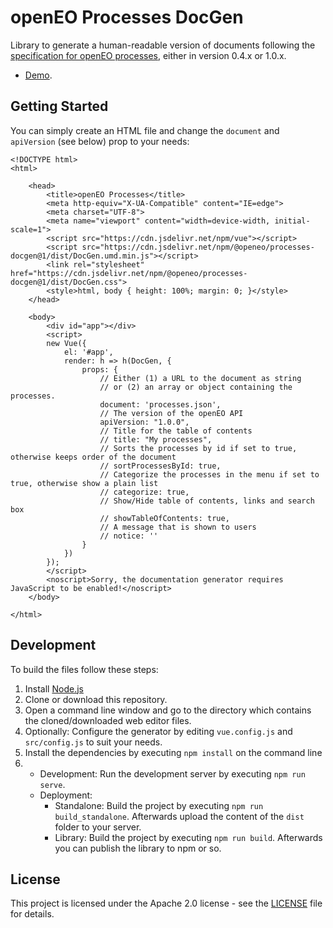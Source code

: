 # openEO Processes DocGen
Library to generate a human-readable version of documents following the [specification for openEO processes](https://github.com/open-eo/openeo-api), either in version 0.4.x or 1.0.x.

* [Demo](https://open-eo.github.io/openeo-processes-docgen/demo/).

## Getting Started

You can simply create an HTML file and change the `document` and `apiVersion` (see below) prop to your needs:
```
<!DOCTYPE html>
<html>

	<head>
		<title>openEO Processes</title>
		<meta http-equiv="X-UA-Compatible" content="IE=edge">
		<meta charset="UTF-8">
		<meta name="viewport" content="width=device-width, initial-scale=1">
		<script src="https://cdn.jsdelivr.net/npm/vue"></script>
		<script src="https://cdn.jsdelivr.net/npm/@openeo/processes-docgen@1/dist/DocGen.umd.min.js"></script>
		<link rel="stylesheet" href="https://cdn.jsdelivr.net/npm/@openeo/processes-docgen@1/dist/DocGen.css">
		<style>html, body { height: 100%; margin: 0; }</style>
	</head>

	<body>
		<div id="app"></div>
		<script>
		new Vue({
			el: '#app',
			render: h => h(DocGen, { 
				props: {
					// Either (1) a URL to the document as string
					// or (2) an array or object containing the processes.
					document: 'processes.json',
					// The version of the openEO API
					apiVersion: "1.0.0",
					// Title for the table of contents
					// title: "My processes",
					// Sorts the processes by id if set to true, otherwise keeps order of the document
					// sortProcessesById: true,
					// Categorize the processes in the menu if set to true, otherwise show a plain list
					// categorize: true,
					// Show/Hide table of contents, links and search box
					// showTableOfContents: true,
					// A message that is shown to users
					// notice: ''
				}
			})
		});
		</script>
		<noscript>Sorry, the documentation generator requires JavaScript to be enabled!</noscript>
	</body>

</html>
```

## Development

To build the files follow these steps:

1. Install [Node.js](https://nodejs.org/)
2. Clone or download this repository.
3. Open a command line window and go to the directory which contains the cloned/downloaded web editor files.
4. Optionally: Configure the generator by editing `vue.config.js` and `src/config.js` to suit your needs.
5. Install the dependencies by executing `npm install` on the command line
6. 
	* Development: Run the development server by executing `npm run serve`.
	* Deployment:
		* Standalone: Build the project by executing `npm run build_standalone`. Afterwards upload the content of the `dist` folder to your server.
		* Library: Build the project by executing `npm run build`. Afterwards you can publish the library to npm or so.

## License
This project is licensed under the Apache 2.0 license - see the [LICENSE](LICENSE) file for details.
